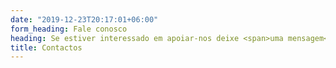 ```yaml
---
date: "2019-12-23T20:17:01+06:00"
form_heading: Fale conosco
heading: Se estiver interessado em apoiar-nos deixe <span>uma mensagem</span>. Estamos experimentando alguns problemas no nosso servidor. Pedimos que escreva para nós diretamente usando o e-mail listado na secção contactos.
title: Contactos
---
```


